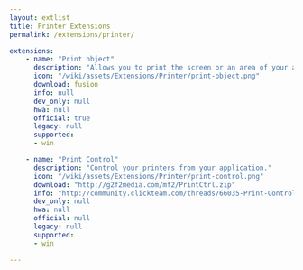 ```yaml
---
layout: extlist
title: Printer Extensions
permalink: /extensions/printer/

extensions:
    - name: "Print object"
      description: "Allows you to print the screen or an area of your application window."
      icon: "/wiki/assets/Extensions/Printer/print-object.png"
      download: fusion
      info: null
      dev_only: null
      hwa: null
      official: true
      legacy: null
      supported:
      - win

    - name: "Print Control"
      description: "Control your printers from your application."
      icon: "/wiki/assets/Extensions/Printer/print-control.png"
      download: "http://g2f2media.com/mf2/PrintCtrl.zip"
      info: "http://community.clickteam.com/threads/66035-Print-Control"
      dev_only: null
      hwa: null
      official: null
      legacy: null
      supported:
      - win

---
```

